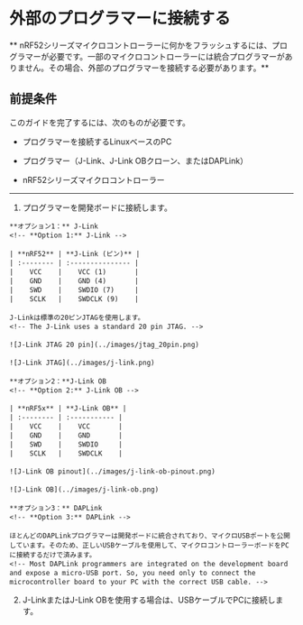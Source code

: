 # 外部のプログラマーに接続する
<!-- # Connect to an external programmer -->

** nRF52シリーズマイクロコントローラーに何かをフラッシュするには、プログラマーが必要です。一部のマイクロコントローラーには統合プログラマーがありません。その場合、外部のプログラマーを接続する必要があります。**
<!-- **To flash anything to your nRF52 series microcontroller, you need a programmer. Some microcontrollers don't have an integrated programmer, in which case, you need to connect an external one.** -->

## 前提条件
<!-- ## Prerequisites -->

このガイドを完了するには、次のものが必要です。
<!-- To complete this guide, you need the following: -->

- プログラマーを接続するLinuxベースのPC
<!-- - Linux-based PC to which to connect the programmer -->
- プログラマー（J-Link、J-Link OBクローン、またはDAPLink）
<!-- - A programmer (J-Link, J-Link OB clone, or DAPLink) -->
- nRF52シリーズマイクロコントローラー
<!-- - An nRF52 series microcontroller -->

---

1. プログラマーを開発ボードに接続します。
  <!-- 1. Connect the programmer to your development board -->

    **オプション1：** J-Link
    <!-- **Option 1:** J-Link -->

    | **nRF52** | **J-Link (ピン)** |
    | :-------- | :--------------- |
    |    VCC    |    VCC (1)       |
    |    GND    |    GND (4)       |
    |    SWD    |    SWDIO (7)     |
    |    SCLK   |    SWDCLK (9)    |

    J-Linkは標準の20ピンJTAGを使用します。
    <!-- The J-Link uses a standard 20 pin JTAG. -->

    ![J-Link JTAG 20 pin](../images/jtag_20pin.png)

    ![J-Link JTAG](../images/j-link.png)

    **オプション2：**J-Link OB
    <!-- **Option 2:** J-Link OB -->

    | **nRF5x** | **J-Link OB** |
    | :-------- | :----------- |
    |    VCC    |    VCC       |
    |    GND    |    GND       |
    |    SWD    |    SWDIO     |
    |    SCLK   |    SWDCLK    |

    ![J-Link OB pinout](../images/j-link-ob-pinout.png)

    ![J-Link OB](../images/j-link-ob.png)

    **オプション3：** DAPLink
    <!-- **Option 3:** DAPLink -->

    ほとんどのDAPLinkプログラマーは開発ボードに統合されており、マイクロUSBポートを公開しています。そのため、正しいUSBケーブルを使用して、マイクロコントローラーボードをPCに接続するだけで済みます。
    <!-- Most DAPLink programmers are integrated on the development board and expose a micro-USB port. So, you need only to connect the microcontroller board to your PC with the correct USB cable. -->

2. J-LinkまたはJ-Link OBを使用する場合は、USBケーブルでPCに接続します。
<!-- 2. If you use a J-Link or J-Link OB, connect it to your PC through a USB cable -->
